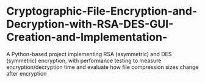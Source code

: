 # Cryptographic-File-Encryption-and-Decryption-with-RSA-DES-GUI-Creation-and-Implementation-
A Python-based project implementing RSA (asymmetric) and DES (symmetric) encryption, with performance testing to measure encryption/decryption time and evaluate how file compression sizes change after encryption
